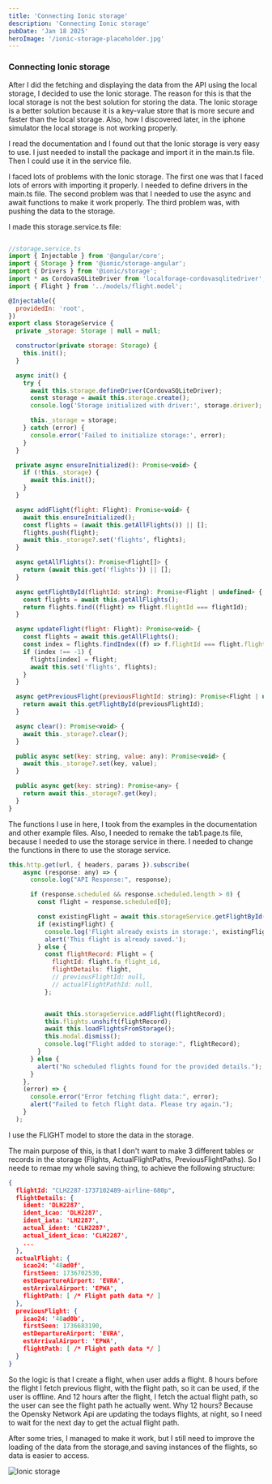 ```yaml
---
title: 'Connecting Ionic storage'
description: 'Connecting Ionic storage'
pubDate: 'Jan 18 2025'
heroImage: '/ionic-storage-placeholder.jpg'
---
```


### Connecting Ionic storage

After I did the fetching and displaying the data from the API using the local storage, I decided to use the Ionic storage. The reason for this is that the local storage is not the best solution for storing the data. The Ionic storage is a better solution because it is a key-value store that is more secure and faster than the local storage. Also, how I discovered later, in the iphone simulator the local storage is not working properly.

I read the documentation and I found out that the Ionic storage is very easy to use. I just needed to install the package and import it in the main.ts file. Then I could use it in the service file.

I faced lots of problems with the Ionic storage. The first one was that I faced lots of errors with importing it properly. I needed to define drivers in the main.ts file. The second problem was that I needed to use the async and await functions to make it work properly. The third problem was, with pushing the data to the storage.

I made this storage.service.ts file:

```javascript

//storage.service.ts
import { Injectable } from '@angular/core';
import { Storage } from '@ionic/storage-angular';
import { Drivers } from '@ionic/storage';
import * as CordovaSQLiteDriver from 'localforage-cordovasqlitedriver';
import { Flight } from '../models/flight.model';

@Injectable({
  providedIn: 'root',
})
export class StorageService {
  private _storage: Storage | null = null;

  constructor(private storage: Storage) {
    this.init();
  }

  async init() {
    try {
      await this.storage.defineDriver(CordovaSQLiteDriver);
      const storage = await this.storage.create();
      console.log('Storage initialized with driver:', storage.driver);

      this._storage = storage;
    } catch (error) {
      console.error('Failed to initialize storage:', error);
    }
  }

  private async ensureInitialized(): Promise<void> {
    if (!this._storage) {
      await this.init();
    }
  }

  async addFlight(flight: Flight): Promise<void> {
    await this.ensureInitialized();
    const flights = (await this.getAllFlights()) || [];
    flights.push(flight);
    await this._storage?.set('flights', flights);
  }

  async getAllFlights(): Promise<Flight[]> {
    return (await this.get('flights')) || [];
  }

  async getFlightById(flightId: string): Promise<Flight | undefined> {
    const flights = await this.getAllFlights();
    return flights.find((flight) => flight.flightId === flightId);
  }

  async updateFlight(flight: Flight): Promise<void> {
    const flights = await this.getAllFlights();
    const index = flights.findIndex((f) => f.flightId === flight.flightId);
    if (index !== -1) {
      flights[index] = flight;
      await this.set('flights', flights);
    }
  }

  async getPreviousFlight(previousFlightId: string): Promise<Flight | undefined> {
    return await this.getFlightById(previousFlightId);
  }

  async clear(): Promise<void> {
    await this._storage?.clear();
  }

  public async set(key: string, value: any): Promise<void> {
    await this._storage?.set(key, value);
  }

  public async get(key: string): Promise<any> {
    return await this._storage?.get(key);
  }
}

```

The functions I use in here, I took from the examples in the documentation and other example files. Also, I needed to remake the tab1.page.ts file, because I needed to use the storage service in there. I needed to change the functions in there to use the storage service.

```javascript
this.http.get(url, { headers, params }).subscribe(
    async (response: any) => {
      console.log("API Response:", response);

      if (response.scheduled && response.scheduled.length > 0) {
        const flight = response.scheduled[0];

        const existingFlight = await this.storageService.getFlightById(flight.fa_flight_id);
        if (existingFlight) {
          console.log('Flight already exists in storage:', existingFlight);
          alert('This flight is already saved.');
        } else {
          const flightRecord: Flight = {
            flightId: flight.fa_flight_id,
            flightDetails: flight,
            // previousFlightId: null,
            // actualFlightPathId: null,
          };


          await this.storageService.addFlight(flightRecord);
          this.flights.unshift(flightRecord);
          await this.loadFlightsFromStorage();
          this.modal.dismiss();
          console.log("Flight added to storage:", flightRecord);
        }
      } else {
        alert("No scheduled flights found for the provided details.");
      }
    },
    (error) => {
      console.error("Error fetching flight data:", error);
      alert("Failed to fetch flight data. Please try again.");
    }
  );
```

I use the FLIGHT model to store the data in the storage.

The main purpose of this, is that I don't want to make 3 different tables or records in the storage (Flights, ActualFlightPaths, PreviousFlightPaths). So I neede to remae my whole saving thing, to achieve the following structure:

```json
{
  flightId: "CLH2287-1737102489-airline-680p",
  flightDetails: {
    ident: 'DLH2287',
    ident_icao: 'DLH2287',
    ident_iata: 'LH2287',
    actual_ident: 'CLH2287',
    actual_ident_icao: 'CLH2287',
    ...
  },
  actualFlight: {
    icao24: '48ad0f',
    firstSeen: 1736702530,
    estDepartureAirport: 'EVRA',
    estArrivalAirport: 'EPWA',
    flightPath: [ /* Flight path data */ ]
  },
  previousFlight: {
    icao24: '48ad0b',
    firstSeen: 1736683190,
    estDepartureAirport: 'EVRA',
    estArrivalAirport: 'EPWA',
    flightPath: [ /* Flight path data */ ]
  }
}
```

So the logic is that I create a flight, when user adds a flight. 8 hours before the flight I fetch previous flight, with the flight path, so it can be used, if the user is offline. And 12 hours after the flight, I fetch the actual flight path, so the user can see the flight path he actually went. Why 12 hours? Because the Opensky Network Api are updating the todays flights, at night, so I need to wait for the next day to get the actual flight path.

After some tries, I managed to make it work, but I still need to improve the loading of the data from the storage,and saving instances of the flights, so data is easier to access.

![Ionic storage](/ionic-storage.png)